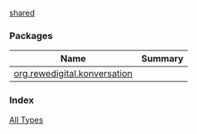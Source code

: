 [shared](./index.md)

### Packages

| Name | Summary |
|---|---|
| [org.rewedigital.konversation](org.rewedigital.konversation/index.md) |  |

### Index

[All Types](alltypes/index.md)